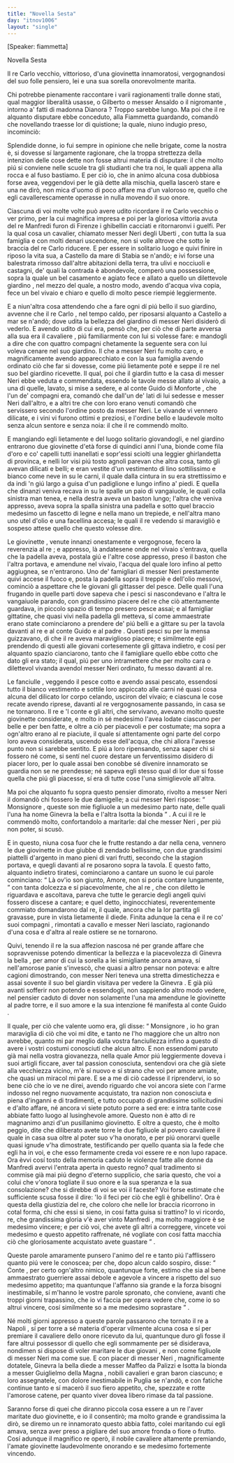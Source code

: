```yaml
---
title: "Novella Sesta"
day: "itnov1006"
layout: "single"
---
```

<html>
 <head>
 </head>
 <body>
  <div id="nov1006" type="novella" who="fiammetta">
   <p>
    [Speaker: fiammetta]
   </p>
   <head>
    Novella Sesta
   </head>
   <argument>
    <p>
     <milestone id="p00060001"/>
     Il
     <name persref="recarloi" type="person">
      re Carlo
     </name>
     vecchio, vittorioso, d'una
     <name persref="ginevrauberti isottauberti" type="person">
      giovinetta
     </name>
     innamoratosi, vergognandosi del suo folle pensiero, lei e una sua sorella onorevolmente marita.
    </p>
   </argument>
   <div3 type="commentary" who="author">
    <p>
     <milestone id="p00060002"/>
     Chi potrebbe pienamente raccontare i varii ragionamenti tralle donne stati, qual maggior liberalit&agrave; usasse, o
     <name persref="gilberto" type="person">
      Gilberto
     </name>
     o
     <name persref="ansaldo" type="person">
      messer Ansaldo
     </name>
     o
     <name persref="negromante-1005" type="person">
      il nigromante
     </name>
     , intorno a' fatti di
     <name persref="dianora" type="person">
      madonna Dianora
     </name>
     ? Troppo sarebbe lungo. Ma poi che
     <name persref="panfilo" type="person">
      il re
     </name>
     alquanto disputare ebbe conceduto, alla
     <name persref="fiammetta" type="person">
      Fiammetta
     </name>
     guardando, comand&ograve; che novellando traesse lor di quistione; la quale, niuno indugio preso, incominci&ograve;:
    </p>
   </div3>
   <div3 type="commentary" who="fiammetta">
    <p>
     <milestone id="p00060003"/>
     Splendide donne, io fui sempre in opinione che nelle brigate, come la nostra &egrave;, si dovesse s&iacute; largamente ragionare, che la troppa strettezza della intenzion delle cose dette non fosse altrui materia di disputare: il che molto pi&uacute; si conviene nelle scuole tra gli studianti che tra noi, le quali appena alla rocca e al fuso bastiamo.
     <milestone id="p00060004"/>
     E per ci&ograve; io, che in animo alcuna cosa dubbiosa forse avea, veggendovi per le gi&agrave; dette alla mischia, quella lascer&ograve; stare e una ne dir&ograve;, non mica d'uomo di poco affare ma d'un valoroso re, quello che egli cavallerescamente operasse in nulla movendo il suo onore.
    </p>
   </div3>
   <p>
    <milestone id="p00060005"/>
    Ciascuna di voi molte volte pu&ograve; avere udito ricordare
    <name persref="recarloi" type="person">
     il re Carlo
    </name>
    vecchio o ver primo, per la cui magnifica impresa e poi per la gloriosa vittoria avuta del
    <name persref="remanfredi" type="person">
     re Manfredi
    </name>
    furon di
    <name placeref="firenze" type="place">
     Firenze
    </name>
    i ghibellin cacciati e ritornaronvi i guelfi. Per la qual cosa un cavalier, chiamato
    <name persref="neriuberti" type="person">
     messer Neri degli Uberti
    </name>
    , con tutta la sua famiglia e con molti denari uscendone, non si volle altrove che sotto le braccia del
    <name persref="recarloi" type="person">
     re Carlo
    </name>
    riducere.
    <milestone id="p00060006"/>
    E per essere in solitario luogo e quivi finire in riposo la vita sua, a
    <name placeref="castellammarestabia" type="place">
     Castello da mare di Stabia
    </name>
    se n'and&ograve;; e ivi forse una balestrata rimosso dall'altre abitazioni della terra, tra ulivi e nocciuoli e castagni, de' quali la contrada &egrave; abondevole, comper&ograve; una possessione, sopra la quale un bel
    <name placeref="casamento-1006" type="place">
     casamento
    </name>
    e agiato fece e allato a quello un dilettevole
    <name placeref="giardino-1006" type="place">
     giardino
    </name>
    , nel mezzo del quale, a nostro modo, avendo d'acqua viva copia, fece un bel vivaio e chiaro e quello di molto pesce riempi&eacute; leggiermente.
   </p>
   <p>
    <milestone id="p00060007"/>
    E a niun'altra cosa attendendo che a fare ogni d&iacute; pi&uacute; bello il suo giardino, avvenne che
    <name persref="recarloi" type="person">
     il re Carlo
    </name>
    , nel tempo caldo, per riposarsi alquanto a
    <name placeref="castellammarestabia" type="place">
     Castello
    </name>
    a mar se n'and&ograve;; dove udita la bellezza del
    <name placeref="giardino-1006" type="place">
     giardino
    </name>
    di
    <name persref="neriuberti" type="person">
     messer Neri
    </name>
    disider&ograve; di vederlo. E avendo udito di cui era, pens&ograve; che, per ci&ograve; che di parte avversa alla sua era
    <name persref="neriuberti" type="person">
     il cavaliere
    </name>
    , pi&uacute; familiarmente con lui si volesse fare: e mandogli a dire che con quattro
    <name persref="compagni-1006" type="person">
     compagni
    </name>
    chetamente la seguente sera con lui voleva cenare nel suo giardino.
    <milestone id="p00060008"/>
    Il che a
    <name persref="neriuberti" type="person">
     messer Neri
    </name>
    fu molto caro, e magnificamente avendo apparecchiato e con la sua famiglia avendo ordinato ci&ograve; che far si dovesse, come pi&uacute; lietamente pot&eacute; e seppe
    <name persref="recarloi" type="person">
     il re
    </name>
    nel suo bel giardino ricevette.
    <milestone id="p00060009"/>
    Il qual, poi che il giardin tutto e la casa di
    <name persref="neriuberti" type="person">
     messer Neri
    </name>
    ebbe veduta e commendata, essendo le tavole messe allato al vivaio, a una di quelle, lavato, si mise a sedere, e al
    <name persref="guidomonforte" type="person">
     conte Guido di Monforte
    </name>
    , che l'un de' compagni era, comand&ograve; che dall'un de' lati di lui sedesse e
    <name persref="neriuberti" type="person">
     messer Neri
    </name>
    dall'altro, e a altri tre che con loro erano venuti comand&ograve; che servissero secondo l'ordine posto da messer Neri.
    <milestone id="p00060010"/>
    Le vivande vi vennero dilicate, e i vini vi furono ottimi e preziosi, e l'ordine bello e laudevole molto senza alcun sentore e senza noia: il che il re commend&ograve; molto.
   </p>
   <p>
    <milestone id="p00060011"/>
    E mangiando egli lietamente e del luogo solitario giovandogli, e nel
    <name placeref="giardino-1006" type="place">
     giardino
    </name>
    entrarono due
    <name persref="ginevrauberti isottauberti" type="person">
     giovinette
    </name>
    d'et&agrave; forse di quindici anni l'una, bionde come fila d'oro e co' capelli tutti inanellati e sopr'essi sciolti una leggier ghirlandetta di provinca, e nelli lor visi pi&uacute; tosto agnoli parevan che altra cosa, tanto gli avevan dilicati e belli; e eran vestite d'un vestimento di lino sottilissimo e bianco come neve in su le carni, il quale dalla cintura in su era strettissimo e da indi 'n gi&uacute; largo a guisa d'un padiglione e lungo infino a' piedi.
    <milestone id="p00060012"/>
    E quella che dinanzi veniva recava in su le spalle un paio di vangaiuole, le quali colla sinistra man tenea, e nella destra aveva un baston lungo; l'altra che veniva appresso, aveva sopra la spalla sinistra una padella e sotto quel braccio medesimo un fascetto di legne e nella mano un trepiede, e nell'altra mano uno utel d'olio e una facellina accesa; le quali
    <name persref="recarloi" type="person">
     il re
    </name>
    vedendo si maravigli&ograve; e sospeso attese quello che questo volesse dire.
   </p>
   <p>
    <milestone id="p00060013"/>
    <name persref="ginevrauberti isottauberti" type="person">
     Le giovinette
    </name>
    , venute innanzi onestamente e vergognose, fecero la reverenzia al
    <name persref="recarloi" type="person">
     re
    </name>
    ; e appresso, l&agrave; andatesene onde nel vivaio s'entrava, quella che la padella aveva, postala gi&uacute; e l'altre cose appresso, preso il baston che l'altra portava, e amendune nel vivaio, l'acqua del quale loro infino al petto aggiugnea, se n'entrarono.
    <milestone id="p00060014"/>
    Uno de'
    <name persref="famigliari-1006" type="person">
     famigliari
    </name>
    di
    <name persref="neriuberti" type="person">
     messer Neri
    </name>
    prestamente quivi accese il fuoco e, posta la padella sopra il treppi&egrave; e dell'olio messovi, cominci&ograve; a aspettare che le giovani gli gittasser del pesce.
    <milestone id="p00060015"/>
    Delle quali l'una frugando in quelle parti dove sapeva che i pesci si nascondevano e l'altra le vangaiuole parando, con grandissimo piacere del re che ci&ograve; attentamente guardava, in piccolo spazio di tempo presero pesce assai; e al famigliar gittatine, che quasi vivi nella padella gli metteva, s&iacute; come ammaestrate erano state cominciarono a prendere de' pi&uacute; belli e a gittare su per la tavola davanti al re e al
    <name persref="guidomonforte" type="person">
     conte Guido
    </name>
    e al
    <name persref="neriuberti" type="person">
     padre
    </name>
    .
    <milestone id="p00060016"/>
    Questi pesci su per la mensa guizzavano, di che il re aveva maraviglioso piacere; e similmente egli prendendo di questi alle giovani cortesemente gli gittava indietro, e cos&iacute; per alquanto spazio cianciarono, tanto che il famigliare quello ebbe cotto che dato gli era stato; il qual, pi&uacute; per uno intramettere che per molto cara o dilettevol vivanda avendol
    <name persref="neriuberti" type="person">
     messer Neri
    </name>
    ordinato, fu messo davanti al re.
   </p>
   <p>
    <milestone id="p00060017"/>
    <name persref="ginevrauberti isottauberti" type="person">
     Le fanciulle
    </name>
    , veggendo il pesce cotto e avendo assai pescato, essendosi tutto il bianco vestimento e sottile loro appiccato alle carni n&eacute; quasi cosa alcuna del dilicato lor corpo celando, usciron del vivaio; e ciascuna le cose recate avendo riprese, davanti al
    <name persref="recarloi" type="person">
     re
    </name>
    vergognosamente passando, in casa se ne tornarono.
    <milestone id="p00060018"/>
    Il re e
    <name persref="guidomonforte" type="person">
     'l conte
    </name>
    e gli altri, che servivano, avevano molto queste giovinette considerate, e molto in s&eacute; medesimo l'avea lodate ciascuno per belle e per ben fatte, e oltre a ci&ograve; per piacevoli e per costumate; ma sopra a ogn'altro erano al re piaciute, il quale s&iacute; attentamente ogni parte del corpo loro aveva considerata, uscendo esse dell'acqua, che chi allora l'avesse punto non si sarebbe sentito.
    <milestone id="p00060019"/>
    E pi&uacute; a loro ripensando, senza saper chi si fossero n&eacute; come, si sent&iacute; nel cuore destare un ferventissimo disidero di piacer loro, per lo quale assai ben conobbe s&eacute; divenire innamorato se guardia non se ne prendesse; n&eacute; sapeva egli stesso qual di lor due si fosse quella che pi&uacute; gli piacesse, s&iacute; era di tutte cose l'una simiglievole all'altra.
   </p>
   <p>
    <milestone id="p00060020"/>
    Ma poi che alquanto fu sopra questo pensier dimorato, rivolto a
    <name persref="neriuberti" type="person">
     messer Neri
    </name>
    il domand&ograve; chi fossero le due damigelle; a cui
    <name persref="neriuberti" type="person">
     messer Neri
    </name>
    rispose:
    <q direct="unspecified" who="neriuberti">
     <name persref="recarloi" type="person">
      Monsignore
     </name>
     , queste son mie figliuole a un medesimo parto nate, delle quali l'una ha nome
     <name persref="ginevrauberti" type="person">
      Ginevra la bella
     </name>
     e l'altra
     <name persref="isottauberti" type="person">
      Isotta la bionda
     </name>
    </q>
    . A cui
    <name persref="recarloi" type="person">
     il re
    </name>
    le commend&ograve; molto, confortandolo a maritarle: dal che
    <name persref="neriuberti" type="person">
     messer Neri
    </name>
    , per pi&uacute; non poter, si scus&ograve;.
   </p>
   <p>
    <milestone id="p00060021"/>
    E in questo, niuna cosa fuor che le frutte restando a dar nella cena, vennero
    <name persref="ginevrauberti isottauberti" type="person">
     le due giovinette
    </name>
    in due giubbe di zendado bellissime, con due grandissimi piattelli d'argento in mano pieni di vari frutti, secondo che la stagion portava, e quegli davanti al
    <name persref="recarloi" type="person">
     re
    </name>
    posarono sopra la tavola.
    <milestone id="p00060022"/>
    E questo fatto, alquanto indietro tiratesi, cominciarono a cantare un suono le cui parole cominciano:
    <q direct="unspecified" type="song">
     <l>
      L&agrave; ov'io son giunto, Amore,
     </l>
     <l>
      non si poria contare lungamente,
     </l>
    </q>
    con tanta dolcezza e s&iacute; piacevolmente, che al
    <name persref="recarloi" type="person">
     re
    </name>
    , che con diletto le riguardava e ascoltava, pareva che tutte le gerarcie degli angeli quivi fossero discese a cantare; e quel detto, inginocchiatesi, reverentemente commiato domandarono dal re, il quale, ancora che la lor partita gli gravasse, pure in vista lietamente il diede.
    <milestone id="p00060023"/>
    Finita adunque la cena e il re co' suoi
    <name persref="compagni-1006" type="person">
     compagni
    </name>
    , rimontati a cavallo e
    <name persref="neriuberti" type="person">
     messer Neri
    </name>
    lasciato, ragionando d'una cosa e d'altra al reale
    <name placeref="ostiere-1006" type="place">
     ostiere
    </name>
    se ne tornarono.
   </p>
   <p>
    <milestone id="p00060024"/>
    Quivi, tenendo
    <name persref="recarloi" type="person">
     il re
    </name>
    la sua affezion nascosa n&eacute; per grande affare che sopravvenisse potendo dimenticar la bellezza e la piacevolezza di
    <name persref="ginevrauberti" type="person">
     Ginevra la bella
    </name>
    , per amor di cui la
    <name persref="isottauberti" type="person">
     sorella
    </name>
    a lei simigliante ancora amava, s&iacute; nell'amorose panie s'invesc&ograve;, che quasi a altro pensar non poteva: e altre cagioni dimostrando, con
    <name persref="neriuberti" type="person">
     messer Neri
    </name>
    teneva una stretta dimestichezza e assai sovente il suo bel
    <name placeref="giardino-1006" type="place">
     giardin
    </name>
    visitava per vedere la
    <name persref="ginevrauberti" type="person">
     Ginevra
    </name>
    .
    <milestone id="p00060025"/>
    E gi&agrave; pi&uacute; avanti sofferir non potendo e essendogli, non sappiendo altro modo vedere, nel pensier caduto di dover non solamente l'una ma amendune le giovinette al padre torre, e il suo amore e la sua intenzione f&eacute; manifesta al
    <name persref="guidomonforte" type="person">
     conte Guido
    </name>
    .
   </p>
   <p>
    <milestone id="p00060026"/>
    Il quale, per ci&ograve; che valente uomo era, gli disse:
    <q direct="unspecified" who="guidomonforte">
     <name persref="recarloi" type="person">
      Monsignore
     </name>
     , io ho gran maraviglia di ci&ograve; che voi mi dite, e tanto ne l'ho maggiore che un altro non avrebbe, quanto mi par meglio dalla vostra fanciullezza infino a questo d&iacute; avere i vostri costumi conosciuti che alcun altro.
     <milestone id="p00060027"/>
     E non essendomi paruto gi&agrave; mai nella vostra giovanezza, nella quale
     <name persref="amore" type="person">
      Amor
     </name>
     pi&uacute; leggiermente doveva i suoi artigli ficcare, aver tal passion conosciuta, sentendovi ora che gi&agrave; siete alla vecchiezza vicino, m'&egrave; s&iacute; nuovo e s&iacute; strano che voi per amore amiate, che quasi un miracol mi pare.
     <milestone id="p00060028"/>
     E se a me di ci&ograve; cadesse il riprendervi, io so bene ci&ograve; che io ve ne direi, avendo riguardo che voi ancora siete con l'arme indosso nel regno nuovamente acquistato, tra nazion non conosciuta e piena d'inganni e di tradimenti, e tutto occupato di grandissime sollicitudini e d'alto affare, n&eacute; ancora vi siete potuto porre a sed ere: e intra tante cose abbiate fatto luogo al lusinghevole amore.
     <milestone id="p00060029"/>
     Questo non &egrave; atto di re magnanimo anzi d'un pusillanimo giovinetto. E oltre a questo, che &egrave; molto peggio, dite che diliberato avete torre le due figliuole al povero
     <name persref="neriuberti" type="person">
      cavaliere
     </name>
     il quale in casa sua oltre al poter suo v'ha onorato, e per pi&uacute; onorarvi quelle quasi ignude v'ha dimostrate, testificando per quello quanta sia la fede che egli ha in voi, e che esso fermamente creda voi essere re e non lupo rapace.
     <milestone id="p00060030"/>
     Ora &egrave;vvi cos&iacute; tosto della memoria caduto le violenze fatte alle donne da
     <name persref="remanfredi" type="person">
      Manfredi
     </name>
     avervi l'entrata aperta in questo regno? qual tradimento si commise gi&agrave; mai pi&uacute; degno d'eterno supplicio, che saria questo, che voi a colui che v'onora togliate il suo onore e la sua speranza e la sua consolazione? che si direbbe di voi se voi il faceste?
     <milestone id="p00060031"/>
     Voi forse estimate che sufficiente scusa fosse il dire: 'Io il feci per ci&ograve; che egli &egrave; ghibellino'. Ora &egrave; questa della giustizia del re, che coloro che nelle lor braccia ricorrono in cotal forma, chi che essi si sieno, in cos&iacute; fatta guisa si trattino?
     <milestone id="p00060032"/>
     Io vi ricordo, re, che grandissima gloria v'&egrave; aver vinto
     <name persref="remanfredi" type="person">
      Manfredi
     </name>
     , ma molto maggiore &egrave; se medesimo vincere; e per ci&ograve; voi, che avete gli altri a correggere, vincete voi medesimo e questo appetito raffrenate, n&eacute; vogliate con cos&iacute; fatta macchia ci&ograve; che gloriosamente acquistato avete guastare
    </q>
    .
   </p>
   <p>
    <milestone id="p00060033"/>
    Queste parole amaramente punsero l'animo del
    <name persref="recarloi" type="person">
     re
    </name>
    e tanto pi&uacute; l'afflissero quanto pi&uacute; vere le conoscea; per che, dopo alcun caldo sospiro, disse:
    <q direct="unspecified" who="recarloi">
     <name persref="guidomonforte" type="person">
      Conte
     </name>
     , per certo ogn'altro nimico, quantunque forte, estimo che sia al bene ammaestrato guerriere assai debole e agevole a vincere a rispetto del suo medesimo appetito; ma quantunque l'affanno sia grande e la forza bisogni inestimabile, s&iacute; m'hanno le vostre parole spronato, che conviene, avanti che troppi giorni trapassino, che io vi faccia per opera vedere che, come io so altrui vincere, cos&iacute; similmente so a me medesimo soprastare
    </q>
    .
   </p>
   <p>
    <milestone id="p00060034"/>
    N&eacute; molti giorni appresso a queste parole passarono che tornato
    <name persref="recarloi" type="person">
     il re
    </name>
    a
    <name placeref="napoli" type="place">
     Napoli
    </name>
    , s&iacute; per torre a s&eacute; materia d'operar vilmente alcuna cosa e s&iacute; per premiare
    <name persref="neriuberti" type="person">
     il cavaliere
    </name>
    dello onore ricevuto da lui, quantunque duro gli fosse il fare altrui possessor di quello che egli sommamente per s&eacute; disiderava, nondimen si dispose di voler maritare
    <name persref="ginevrauberti isottauberti" type="person">
     le due giovani
    </name>
    , e non come figliuole di
    <name persref="neriuberti" type="person">
     messer Neri
    </name>
    ma come sue.
    <milestone id="p00060035"/>
    E con piacer di
    <name persref="neriuberti" type="person">
     messer Neri
    </name>
    , magnificamente dotatele,
    <name persref="ginevrauberti" type="person">
     Ginevra la bella
    </name>
    diede a
    <name persref="maffeopallizzi" type="person">
     messer Maffeo da Palizzi
    </name>
    e
    <name persref="isottauberti" type="person">
     Isotta la bionda
    </name>
    a
    <name persref="guiglielmomagna" type="person">
     messer Guiglielmo della Magna
    </name>
    , nobili cavalieri e gran baron ciascuno; e loro assegnatele, con dolore inestimabile in
    <name placeref="puglia" type="place">
     Puglia
    </name>
    se n'and&ograve;, e con fatiche continue tanto e s&iacute; macer&ograve; il suo fiero appetito, che, spezzate e rotte l'amorose catene, per quanto viver dovea libero rimase da tal passione.
   </p>
   <p>
    <milestone id="p00060036"/>
    Saranno forse di quei che diranno piccola cosa essere a un re l'aver maritate duo giovinette, e io il consentir&ograve;; ma molto grande e grandissima la dir&ograve;, se diremo un re innamorato questo abbia fatto, colei maritando cui egli amava, senza aver preso a pigliare del suo amore fronda o fiore o frutto. Cos&iacute; adunque
    <name persref="recarloi" type="person">
     il magnifico re
    </name>
    oper&ograve;,
    <name persref="neriuberti" type="person">
     il nobile cavaliere
    </name>
    altamente premiando, l'amate
    <name persref="ginevrauberti isottauberti" type="person">
     giovinette
    </name>
    laudevolmente onorando e se medesimo fortemente vincendo.
   </p>
  </div>
 </body>
</html>